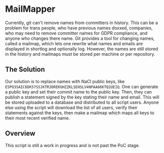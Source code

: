 # MailMapper

Currently, git can't remove names from committers in history. This can be a problem for trans people, who have previous names doxxed,
companies, who may need to remove committer names for GDPR compliance, and anyone who changes there name. Git provides a tool for changing names,
called a mailmap, which lets one rewrite what names and emails are displayed in shortlog and optionally log. However, the names are still
stored in the history and mailmaps must be stored per machine or per repository.


## The Solution

Our solution is to replace names with NaCl public keys, like `E5PO3SAIC6DK57SSJKTR3OREKUHZZKLSEHSLV4NPAA66KTQ2UEIQ`.
One can generate a public key and set their commit name to the public key. Then, they can publish a statement signed by the key
stating their name and email. This will be stored uploaded to a database and distributed to all script users.
Anyone else using the script will download the list of all users, verify their statements against the keys, then make a mailmap which maps
all keys to their most recent verified name.

## Overview

This script is still a work in progress and is not past the PoC stage.
